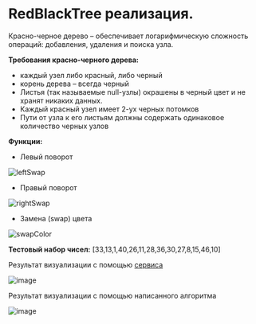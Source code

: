 # RedBlackTree реализация.


Красно-черное дерево – обеспечивает логарифмическую сложность операций: добавления, удаления и поиска узла.

**Требования красно-черного дерева:**
- каждый узел либо красный, либо черный
- корень дерева – всегда черный
- Листья (так называемые null-узлы) окрашены в черный цвет и не хранят никаких данных.
- Каждый красный узел имеет 2-ух черных потомков
- Пути от узла к его листьям должны содержать одинаковое количество черных узлов

**Функции:**
- Левый поворот

![leftSwap](https://user-images.githubusercontent.com/62656468/171383770-d6082e16-4b7d-451e-8f95-6d9016f3b703.png)
- Правый поворот


![rightSwap](https://user-images.githubusercontent.com/62656468/171383493-1485d9e7-928f-41d7-92ac-899eacf77f69.jpg)
- Замена (swap) цвета

![swapColor](https://user-images.githubusercontent.com/62656468/171383507-5dd81074-b571-4731-a894-149479f4a618.jpg)

**Тестовый набор чисел:**
[33,13,1,40,26,11,28,36,30,27,8,15,46,10]

Результат визуализации с помощью [сервиса](https://www.cs.usfca.edu/~galles/visualization/RedBlack.html)

![image](https://user-images.githubusercontent.com/62656468/171384454-5bf4d936-b8b3-4061-a132-70d4a3e177ed.png)

Результат визуализации с помощью написанного алгоритма

![image](https://user-images.githubusercontent.com/62656468/171384347-ab04ae32-c3b9-4678-8e91-a11c0e00a7ee.png)
